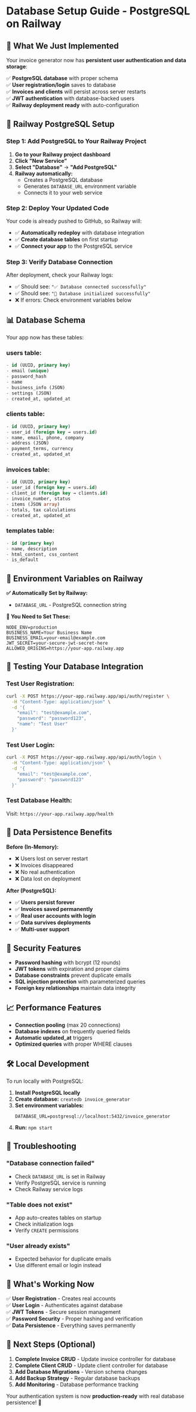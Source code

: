# Database Setup Guide - PostgreSQL on Railway

## 🎯 What We Just Implemented

Your invoice generator now has **persistent user authentication and data storage**:

✅ **PostgreSQL database** with proper schema  
✅ **User registration/login** saves to database  
✅ **Invoices and clients** will persist across server restarts  
✅ **JWT authentication** with database-backed users  
✅ **Railway deployment ready** with auto-configuration  

## 🚀 Railway PostgreSQL Setup

### Step 1: Add PostgreSQL to Your Railway Project

1. **Go to your Railway project dashboard**
2. **Click "New Service"** 
3. **Select "Database"** → **"Add PostgreSQL"**
4. **Railway automatically:**
   - Creates a PostgreSQL database
   - Generates `DATABASE_URL` environment variable
   - Connects it to your web service

### Step 2: Deploy Your Updated Code

Your code is already pushed to GitHub, so Railway will:
- ✅ **Automatically redeploy** with database integration
- ✅ **Create database tables** on first startup  
- ✅ **Connect your app** to the PostgreSQL service

### Step 3: Verify Database Connection

After deployment, check your Railway logs:
- ✅ Should see: `"✅ Database connected successfully"`
- ✅ Should see: `"💾 Database initialized successfully"`
- ❌ If errors: Check environment variables below

## 📊 Database Schema

Your app now has these tables:

### **users** table:
```sql
- id (UUID, primary key)
- email (unique)
- password_hash 
- name
- business_info (JSON)
- settings (JSON)
- created_at, updated_at
```

### **clients** table:
```sql
- id (UUID, primary key)
- user_id (foreign key → users.id)
- name, email, phone, company
- address (JSON)
- payment_terms, currency
- created_at, updated_at
```

### **invoices** table:
```sql
- id (UUID, primary key)
- user_id (foreign key → users.id)
- client_id (foreign key → clients.id)
- invoice_number, status
- items (JSON array)
- totals, tax calculations
- created_at, updated_at
```

### **templates** table:
```sql
- id (primary key)
- name, description
- html_content, css_content
- is_default
```

## 🔧 Environment Variables on Railway

**✅ Automatically Set by Railway:**
- `DATABASE_URL` - PostgreSQL connection string

**🔑 You Need to Set These:**
```env
NODE_ENV=production
BUSINESS_NAME=Your Business Name
BUSINESS_EMAIL=your-email@example.com
JWT_SECRET=your-secure-jwt-secret-here
ALLOWED_ORIGINS=https://your-app.railway.app
```

## 🧪 Testing Your Database Integration

### Test User Registration:
```bash
curl -X POST https://your-app.railway.app/api/auth/register \
  -H "Content-Type: application/json" \
  -d '{
    "email": "test@example.com",
    "password": "password123",
    "name": "Test User"
  }'
```

### Test User Login:
```bash
curl -X POST https://your-app.railway.app/api/auth/login \
  -H "Content-Type: application/json" \
  -d '{
    "email": "test@example.com",
    "password": "password123"
  }'
```

### Test Database Health:
Visit: `https://your-app.railway.app/health`

## 💾 Data Persistence Benefits

**Before (In-Memory):**
- ❌ Users lost on server restart
- ❌ Invoices disappeared 
- ❌ No real authentication
- ❌ Data lost on deployment

**After (PostgreSQL):**
- ✅ **Users persist forever**
- ✅ **Invoices saved permanently** 
- ✅ **Real user accounts with login**
- ✅ **Data survives deployments**
- ✅ **Multi-user support**

## 🔐 Security Features

- **Password hashing** with bcrypt (12 rounds)
- **JWT tokens** with expiration and proper claims
- **Database constraints** prevent duplicate emails
- **SQL injection protection** with parameterized queries
- **Foreign key relationships** maintain data integrity

## 📈 Performance Features

- **Connection pooling** (max 20 connections)
- **Database indexes** on frequently queried fields
- **Automatic updated_at** triggers
- **Optimized queries** with proper WHERE clauses

## 🛠 Local Development

To run locally with PostgreSQL:

1. **Install PostgreSQL locally**
2. **Create database:** `createdb invoice_generator`  
3. **Set environment variables:**
   ```env
   DATABASE_URL=postgresql://localhost:5432/invoice_generator
   ```
4. **Run:** `npm start`

## 🚨 Troubleshooting

### "Database connection failed"
- Check `DATABASE_URL` is set in Railway
- Verify PostgreSQL service is running
- Check Railway service logs

### "Table does not exist"
- App auto-creates tables on startup
- Check initialization logs
- Verify `CREATE` permissions

### "User already exists"
- Expected behavior for duplicate emails
- Use different email or login instead

## 🎉 What's Working Now

✅ **User Registration** - Creates real accounts  
✅ **User Login** - Authenticates against database  
✅ **JWT Tokens** - Secure session management  
✅ **Password Security** - Proper hashing and verification  
✅ **Data Persistence** - Everything saves permanently  

## 🔄 Next Steps (Optional)

1. **Complete Invoice CRUD** - Update invoice controller for database
2. **Complete Client CRUD** - Update client controller for database  
3. **Add Database Migrations** - Version schema changes
4. **Add Backup Strategy** - Regular database backups
5. **Add Monitoring** - Database performance tracking

Your authentication system is now **production-ready** with real database persistence! 🎉

